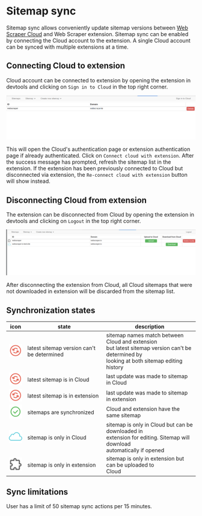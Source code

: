 # Sitemap sync

Sitemap sync allows conveniently update sitemap versions between [Web Scraper
Cloud][cloud] and Web Scraper extension. Sitemap sync can be enabled by
connecting the Cloud account to the extension. A single Cloud account can be 
synced with multiple extensions at a time.

## Connecting Cloud to extension

Cloud account can be connected to extension by opening the extension in devtools
and clicking on `Sign in to Cloud` in the top right corner.

![Sign in to Cloud][sign-in]

This will open the Cloud's authentication page or extension authentication page 
if already authenticated. Click on `Connect cloud with extension`. After
the success message has prompted, refresh the sitemap list in the extension. If
the extension has been previously connected to Cloud but disconnected via
extension, the `Re-connect cloud with extension` button will show instead.

## Disconnecting Cloud from extension

The extension can be disconnected from Cloud by opening the extension in 
devtools and clicking on `Logout` in the top right corner.

![Logout from Cloud][logout]

After disconnecting the extension from Cloud, all Cloud sitemaps that were not
downloaded in extension will be discarded from the sitemap list.

## Synchronization states

| icon | state | description |
| ---- | ----- | ----------- |
| ![Sitemap is not synced][not-synced] | latest sitemap version can't be determined | sitemap names match between Cloud and extension<br>but latest sitemap version can't be determined by<br>looking at both sitemap editing history |
| ![Sitemap is not synced][not-synced] | latest sitemap is in Cloud | last update was made to sitemap in Cloud |
| ![Sitemap is not synced][not-synced] | latest sitemap is in extension | last update was made to sitemap in extension |
| ![Sitemap is synced][synced] | sitemaps are synchronized | Cloud and extension have the same sitemap |
| ![Sitemap is only in Cloud][sync-cloud] | sitemap is only in Cloud | sitemap is only in Cloud but can be downloaded in<br>extension for editing. Sitemap will download<br>automatically if opened
| ![Sitemap is only in extension][sync-extension] | sitemap is only in extension | sitemap is only in extension but can be uploaded to<br>Cloud

[cloud]: ../Web%20Scraper%20Cloud.md
[not-synced]: ../images/cloud/sitemap-sync/not-synced.svg
[synced]: ../images/cloud/sitemap-sync/synced.svg
[sync-cloud]: ../images/cloud/sitemap-sync/sync-cloud.svg
[sync-extension]: ../images/cloud/sitemap-sync/sync-extension.svg
[sign-in]: ../images/cloud/sitemap-sync/sign-in-to-cloud.png
[logout]: ../images/cloud/sitemap-sync/logout-from-cloud.png

## Sync limitations

User has a limit of 50 sitemap sync actions per 15 minutes.
